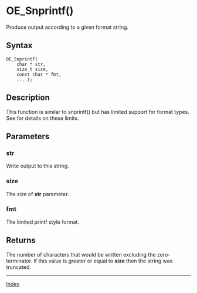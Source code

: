 # OE_Snprintf()

Produce output according to a given format string.

## Syntax

    OE_Snprintf(
        char * str,
        size_t size,
        const char * fmt,
        ... );
## Description 

This function is similar to snprintf() but has limited support for format types. See  for details on these limits.





## Parameters

### str

Write output to this string.


### size

The size of **str** parameter.


### fmt

The limited printf style format.


## Returns

The number of characters that would be written excluding the zero-terminator. If this value is greater or equal to **size**  then the string was truncated.


---
[Index](index.md)

